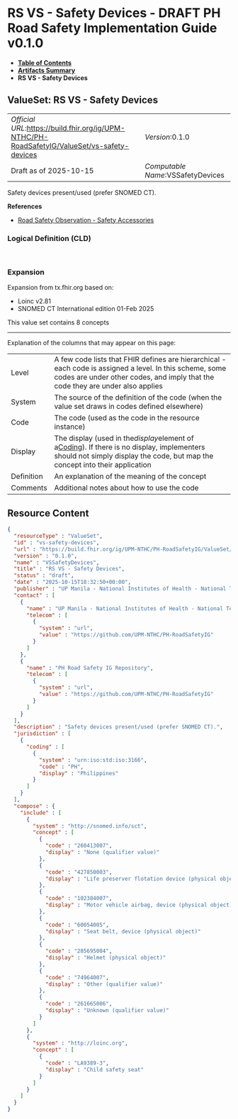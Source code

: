 # RS VS - Safety Devices - DRAFT PH Road Safety Implementation Guide v0.1.0

* [**Table of Contents**](toc.md)
* [**Artifacts Summary**](artifacts.md)
* **RS VS - Safety Devices**

## ValueSet: RS VS - Safety Devices 

| | |
| :--- | :--- |
| *Official URL*:https://build.fhir.org/ig/UPM-NTHC/PH-RoadSafetyIG/ValueSet/vs-safety-devices | *Version*:0.1.0 |
| Draft as of 2025-10-15 | *Computable Name*:VSSafetyDevices |

 
Safety devices present/used (prefer SNOMED CT). 

 **References** 

* [Road Safety Observation - Safety Accessories](StructureDefinition-rs-observation-safety-accessories.md)

### Logical Definition (CLD)

 

### Expansion

Expansion from tx.fhir.org based on:

* Loinc v2.81
* SNOMED CT International edition 01-Feb 2025

This value set contains 8 concepts

-------

 Explanation of the columns that may appear on this page: 

| | |
| :--- | :--- |
| Level | A few code lists that FHIR defines are hierarchical - each code is assigned a level. In this scheme, some codes are under other codes, and imply that the code they are under also applies |
| System | The source of the definition of the code (when the value set draws in codes defined elsewhere) |
| Code | The code (used as the code in the resource instance) |
| Display | The display (used in the*display*element of a[Coding](http://hl7.org/fhir/R4/datatypes.html#Coding)). If there is no display, implementers should not simply display the code, but map the concept into their application |
| Definition | An explanation of the meaning of the concept |
| Comments | Additional notes about how to use the code |



## Resource Content

```json
{
  "resourceType" : "ValueSet",
  "id" : "vs-safety-devices",
  "url" : "https://build.fhir.org/ig/UPM-NTHC/PH-RoadSafetyIG/ValueSet/vs-safety-devices",
  "version" : "0.1.0",
  "name" : "VSSafetyDevices",
  "title" : "RS VS - Safety Devices",
  "status" : "draft",
  "date" : "2025-10-15T18:32:50+00:00",
  "publisher" : "UP Manila - National Institutes of Health - National Telehealth Center",
  "contact" : [
    {
      "name" : "UP Manila - National Institutes of Health - National Telehealth Center",
      "telecom" : [
        {
          "system" : "url",
          "value" : "https://github.com/UPM-NTHC/PH-RoadSafetyIG"
        }
      ]
    },
    {
      "name" : "PH Road Safety IG Repository",
      "telecom" : [
        {
          "system" : "url",
          "value" : "https://github.com/UPM-NTHC/PH-RoadSafetyIG"
        }
      ]
    }
  ],
  "description" : "Safety devices present/used (prefer SNOMED CT).",
  "jurisdiction" : [
    {
      "coding" : [
        {
          "system" : "urn:iso:std:iso:3166",
          "code" : "PH",
          "display" : "Philippines"
        }
      ]
    }
  ],
  "compose" : {
    "include" : [
      {
        "system" : "http://snomed.info/sct",
        "concept" : [
          {
            "code" : "260413007",
            "display" : "None (qualifier value)"
          },
          {
            "code" : "427850003",
            "display" : "Life preserver flotation device (physical object)"
          },
          {
            "code" : "102384007",
            "display" : "Motor vehicle airbag, device (physical object)"
          },
          {
            "code" : "60054005",
            "display" : "Seat belt, device (physical object)"
          },
          {
            "code" : "285695004",
            "display" : "Helmet (physical object)"
          },
          {
            "code" : "74964007",
            "display" : "Other (qualifier value)"
          },
          {
            "code" : "261665006",
            "display" : "Unknown (qualifier value)"
          }
        ]
      },
      {
        "system" : "http://loinc.org",
        "concept" : [
          {
            "code" : "LA9389-3",
            "display" : "Child safety seat"
          }
        ]
      }
    ]
  }
}

```
